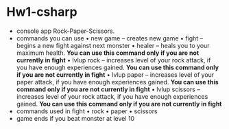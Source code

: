 # Hw1-csharp
* console app Rock-Paper-Scissors. 
* commands you can use
• new game – creates new game
• fight – begins a new fight against next monster
• healer – heals you to your maximum health. **You can use this command only if you are not currently in fight**
• lvlup rock – increases level of your rock attack, if you have enough experiences gained. **You can use this command only if you are not currently in fight**
• lvlup paper – increases level of your paper attack, if you have enough experiences gained. **You can use this command only if you are not currently in fight**
• lvlup scissors – increases level of your rock attack, if you have enough experiences gained. **You can use this command only if you are not currently in fight**
* commands used in fight
• rock 
• paper 
• scissors
* game ends if you beat monster at level 10
